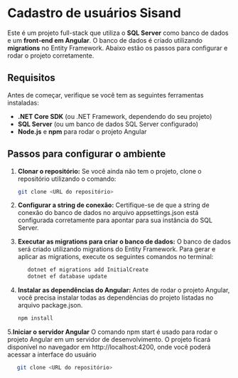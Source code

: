 # Cadastro de usuários Sisand

Este é um projeto full-stack que utiliza o **SQL Server** como banco de dados e um **front-end em Angular**. O banco de dados é criado utilizando **migrations** no Entity Framework. Abaixo estão os passos para configurar e rodar o projeto corretamente.

## Requisitos

Antes de começar, verifique se você tem as seguintes ferramentas instaladas:

- **.NET Core SDK** (ou .NET Framework, dependendo do seu projeto)
- **SQL Server** (ou um banco de dados SQL Server configurado)
- **Node.js** e **npm** para rodar o projeto Angular

## Passos para configurar o ambiente

1. **Clonar o repositório:**
   Se você ainda não tem o projeto, clone o repositório utilizando o comando:

   ```bash
   git clone <URL do repositório>
2. **Configurar a string de conexão:**
    Certifique-se de que a string de conexão do banco de dados no arquivo appsettings.json  está configurada corretamente para apontar para sua instância do SQL Server.
3. **Executar as migrations para criar o banco de dados:**
   O banco de dados será criado utilizando migrations do Entity Framework. Para gerar e aplicar as migrations, execute os seguintes comandos no terminal:
   ```bash
      dotnet ef migrations add InitialCreate
      dotnet ef database update
4. **Instalar as dependências do Angular:**
  Antes de rodar o projeto Angular, você precisa instalar todas as dependências do projeto listadas no arquivo package.json.
   ```bash
   npm install
5.**Iniciar o servidor Angular**
   O comando npm start é usado para rodar o projeto Angular em um servidor de desenvolvimento. O projeto ficará disponível no navegador em http://localhost:4200, onde você poderá acessar a interface do usuário

```bash
   git clone <URL do repositório>
   

